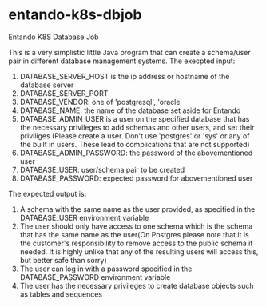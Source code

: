 # entando-k8s-dbjob
Entando K8S Database Job

This is a very simplistic little Java program that can create a schema/user pair in different database management systems.
The execpted input:
1. DATABASE_SERVER_HOST is the ip address or hostname of the database server
2. DATABASE_SERVER_PORT
3. DATABASE_VENDOR: one of 'postgresql', 'oracle'
4. DATABASE_NAME: the name of the database set aside for Entando
5. DATABASE_ADMIN_USER is a user on the specified database that has the necessary privileges to add schemas and other users, and set their priviliges
  (Please create a user. Don't use 'postgres' or 'sys' or any of the built in users. These lead to complications that are not supported)
6. DATABASE_ADMIN_PASSWORD: the password of the abovementioned user
7. DATABASE_USER: user/schema pair to be created
8. DATABASE_PASSWORD: expected password for abovementioned user

The expected output is:
1. A schema with the same name as the user provided, as specified in the DATABASE_USER environment variable
2. The user should only have access to one schema which is the schema that has the same name as the user(On Postgres please note that it is the customer's responsibility to remove access to the public schema if needed. It is highly unlike that any of the resulting users will access this, but better safe than sorry)
3. The user can log in with a password specified in the DATABASE_PASSWORD environment variable
4. The user has the necessary privileges to create database objects such as tables and sequences

